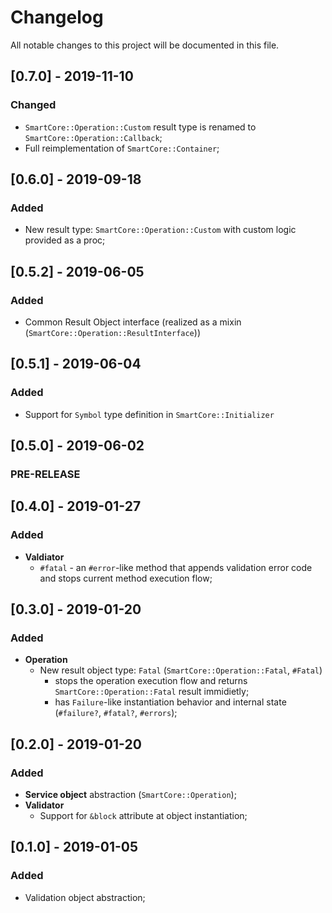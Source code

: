# Changelog
All notable changes to this project will be documented in this file.

## [0.7.0] - 2019-11-10
### Changed
- `SmartCore::Operation::Custom` result type is renamed to `SmartCore::Operation::Callback`;
- Full reimplementation of `SmartCore::Container`;

## [0.6.0] - 2019-09-18
### Added
- New result type: `SmartCore::Operation::Custom` with custom logic provided as a proc;

## [0.5.2] - 2019-06-05
### Added
- Common Result Object interface (realized as a mixin (`SmartCore::Operation::ResultInterface`))

## [0.5.1] - 2019-06-04
### Added
- Support for `Symbol` type definition in `SmartCore::Initializer`

## [0.5.0] - 2019-06-02
### PRE-RELEASE

## [0.4.0] - 2019-01-27
### Added
- **Valdiator**
  - `#fatal` - an `#error`-like method that appends validation error code and stops current method execution flow;

## [0.3.0] - 2019-01-20
### Added
- **Operation**
  - New result object type: `Fatal` (`SmartCore::Operation::Fatal`, `#Fatal`)
    - stops the operation execution flow and returns
      `SmartCore::Operation::Fatal` result immidietly;
    - has `Failure`-like instantiation behavior and internal state (`#failure?`, `#fatal?`, `#errors`);

## [0.2.0] - 2019-01-20
### Added
- **Service object** abstraction (`SmartCore::Operation`);
- **Validator**
  - Support for `&block` attribute at object instantiation;

## [0.1.0] - 2019-01-05
### Added
- Validation object abstraction;
